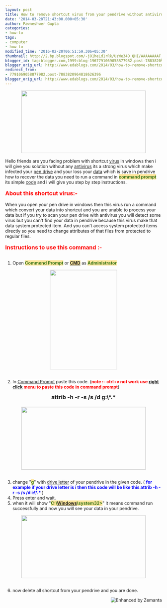 ```yaml
---
layout: post
title: How to remove shortcut virus from your pendrive without antivirus
date: '2014-03-28T21:43:00.000+05:30'
author: Pawneshwer Gupta
categories:
- how-to
tags:
- computer
- how to
modified_time: '2016-02-20T06:51:59.306+05:30'
thumbnail: http://2.bp.blogspot.com/-jO1heLd1rRk/UzWe34O_QHI/AAAAAAAAF_s/ECd3JSOzN0Y/s72-c/shortcut+virus+remover.PNG
blogger_id: tag:blogger.com,1999:blog-1967791069058877982.post-7883820964818626396
blogger_orig_url: http://www.edablogs.com/2014/03/how-to-remove-shortcut-virus-from-your.html
redirect_from:
- 7791069058877982.post-7883820964818626396
blogger_orig_url: http://www.edablogs.com/2014/03/how-to-remove-shortcut-virus-from-your.html
---
```


<div dir="ltr" style="text-align: left;" trbidi="on"><div class="separator" style="clear: both; text-align: center;"><a href="http://2.bp.blogspot.com/-jO1heLd1rRk/UzWe34O_QHI/AAAAAAAAF_s/ECd3JSOzN0Y/s1600/shortcut+virus+remover.PNG" imageanchor="1" style="margin-left: 1em; margin-right: 1em;"><img border="0" src="http://2.bp.blogspot.com/-jO1heLd1rRk/UzWe34O_QHI/AAAAAAAAF_s/ECd3JSOzN0Y/s1600/shortcut+virus+remover.PNG" height="201" width="400" /></a></div><div dir="ltr"><br /></div><div dir="ltr">Hello friends are you facing problem with shortcut <a class="zem_slink" href="http://en.wikipedia.org/wiki/Virus" rel="wikipedia" target="_blank" title="Virus">virus</a> in windows then i will give you solution without any <a class="zem_slink" href="http://en.wikipedia.org/wiki/Antivirus_software" rel="wikipedia" target="_blank" title="Antivirus software">antivirus</a> its a strong virus which make infected your <a class="zem_slink" href="http://en.wikipedia.org/wiki/USB_flash_drive" rel="wikipedia" target="_blank" title="USB flash drive">pen drive</a> and your loss your <a class="zem_slink" href="http://en.wikipedia.org/wiki/Data" rel="wikipedia" target="_blank" title="Data">data</a> which is save in pendrive how to recover the data you need to run a command in <span style="color: #38761d;"><b style="background-color: #ffe599;">command prompt</b></span> its simple <a class="zem_slink" href="http://en.wikipedia.org/wiki/Code" rel="wikipedia" target="_blank" title="Code">code</a> and i will give you step by step instructions.</div><div dir="ltr"><br /></div><div dir="ltr"><b><span style="color: red; font-size: large;">About this shortcut virus:-</span></b></div><div dir="ltr"><br /></div><div dir="ltr">When you open your pen drive in windows then this virus run a command which convert your data into shortcut and you are unable to process your data but if you try to scan your pen drive with antivirus you will detect some virus but you can't find your data in pendrive because this virus make that data system protected item. And you can't access system protected items directly so you need to change attributes of that files from protected to regular files.</div><div dir="ltr"><br /></div><div dir="ltr"><b><span style="color: red; font-size: large;">Instructions to use this command :-</span></b></div><div dir="ltr"><br /></div><div dir="ltr"></div><ol style="text-align: left;"><li>Open <span style="background-color: #ffe599; color: #38761d;"><b>Commend Prompt</b></span> or <span style="background-color: #ffe599; color: #38761d;"><b><a class="zem_slink" href="http://en.wikipedia.org/wiki/Batch_file" rel="wikipedia" target="_blank" title="Batch file">CMD</a></b></span>&nbsp;as <span style="background-color: #ffe599; color: #38761d;"><b>Administrator</b></span></li></ol><div class="separator" style="clear: both; text-align: center;"><a href="http://1.bp.blogspot.com/-p09s6wESN1U/UzWe2JYFF2I/AAAAAAAAF_k/VaW502PbteE/s1600/1.png" imageanchor="1" style="margin-left: 1em; margin-right: 1em;"><img border="0" src="http://1.bp.blogspot.com/-p09s6wESN1U/UzWe2JYFF2I/AAAAAAAAF_k/VaW502PbteE/s1600/1.png" height="320" width="216" /></a></div><div><span style="color: #38761d;"><b><br /></b></span></div><ol start="2" style="text-align: left;"><li><span style="background-color: white;">In <a class="zem_slink" href="http://en.wikipedia.org/wiki/Command_Prompt" rel="wikipedia" target="_blank" title="Command Prompt">Command Prompt</a> paste this code. (<span style="color: red;"><b>note :- ctrl+v not work use <a class="zem_slink" href="http://en.wikipedia.org/wiki/Context_menu" rel="wikipedia" target="_blank" title="Context menu">right click</a> menu to paste this code in command prompt</b></span>)</span></li></ol><div style="text-align: center;"><span style="font-size: large;"><b>attrib -h -r -s /s /d g:\*.*</b></span></div><div style="text-align: center;"><span style="font-size: large;"><b><br /></b></span></div><div class="separator" style="clear: both; text-align: center;"><a href="http://1.bp.blogspot.com/-sDl4cgL81zU/UzWe03ukJmI/AAAAAAAAF_c/QKztSytlSMI/s1600/2.png" imageanchor="1" style="margin-left: 1em; margin-right: 1em;"><img border="0" src="http://1.bp.blogspot.com/-sDl4cgL81zU/UzWe03ukJmI/AAAAAAAAF_c/QKztSytlSMI/s1600/2.png" height="202" width="400" /></a></div><div><br /></div><div><ol start="3" style="text-align: left;"><li>change "<span style="background-color: #ffe599; color: #38761d;"><b>g</b></span>" with <a class="zem_slink" href="http://en.wikipedia.org/wiki/Drive_letter_assignment" rel="wikipedia" target="_blank" title="Drive letter assignment">drive letter</a> of your pendrive in the given code. ( <span style="color: blue;"><b>for example if your drive letter is i then this code will be like this&nbsp;attrib -h -r -s /s /d i:\*.* </b></span>)</li><li>Press enter and wait.</li><li>when it will show "<span style="background-color: #ffe599; color: #38761d;"><b>C:\<a class="zem_slink" href="http://www.microsoft.com/WINDOWS" rel="homepage" target="_blank" title="Windows">Windows</a>\system32&gt;</b></span>" it means command run successfully and now you will see your data in your pendrive.</li></ol><div class="separator" style="clear: both; text-align: center;"><a href="http://3.bp.blogspot.com/-5K-bdIps8Zk/UzWe1IwCXNI/AAAAAAAAF_o/0XFiJkfEw7o/s1600/3.png" imageanchor="1" style="margin-left: 1em; margin-right: 1em;"><img border="0" src="http://3.bp.blogspot.com/-5K-bdIps8Zk/UzWe1IwCXNI/AAAAAAAAF_o/0XFiJkfEw7o/s1600/3.png" height="202" width="400" /></a></div><div><br /></div><ol start="6" style="text-align: left;"><li>now delete all shortcut from your pendrive and you are done.</li></ol></div><div class="zemanta-pixie" style="height: 15px; margin-top: 10px;"><a class="zemanta-pixie-a" href="http://www.zemanta.com/?px" title="Enhanced by Zemanta"><img alt="Enhanced by Zemanta" class="zemanta-pixie-img" src="http://img.zemanta.com/zemified_e.png?x-id=e543fe7a-3050-4275-b02f-5bce5aefa4d4" style="border: none; float: right;" /></a></div></div>